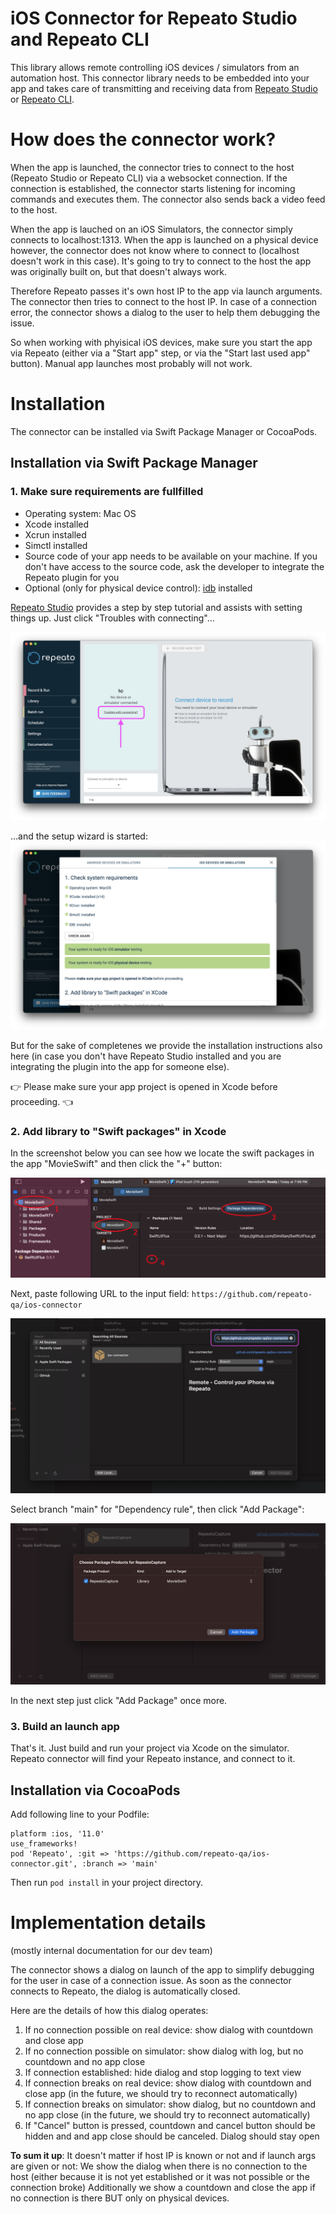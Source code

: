 # iOS Connector for Repeato Studio and Repeato CLI

This library allows remote controlling iOS devices / simulators from an automation host.
This connector library needs to be embedded into your app and takes care of transmitting and receiving data from [Repeato Studio](https://www.repeato.app) or [Repeato CLI](https://www.npmjs.com/package/@repeato/cli-testrunner).

# How does the connector work?

When the app is launched, the connector tries to connect to the host (Repeato Studio or Repeato CLI) via a websocket connection. If the connection is established, the connector starts listening for incoming commands and executes them. The connector also sends back a video feed to the host.

When the app is lauched on an iOS Simulators, the connector simply connects to localhost:1313. 
When the app is launched on a physical device however, the connector does not know where to connect to (localhost doesn't work in this case). It's going to try to connect to the host the app was originally built on, but that doesn't always work.

Therefore Repeato passes it's own host IP to the app via launch arguments. The connector then tries to connect to the host IP. 
In case of a connection error, the connector shows a dialog to the user to help them debugging the issue.

So when working with phyisical iOS devices, make sure you start the app via Repeato (either via a "Start app" step, or via the "Start last used app" button).
Manual app launches most probably will not work.

# Installation

The connector can be installed via Swift Package Manager or CocoaPods.

## Installation via Swift Package Manager

### 1. Make sure requirements are fullfilled

- Operating system: Mac OS
- Xcode installed
- Xcrun installed
- Simctl installed
- Source code of your app needs to be available on your machine. If you don't have access to the source code, ask the developer to integrate the Repeato plugin for you
- Optional (only for physical device control): [idb](https://fbidb.io/) installed

[Repeato Studio](https://www.repeato.app) provides a step by step tutorial and assists with setting things up. Just click "Troubles with connecting"...

![Repeato Studio](/docs/assets/repeato-studio-help1.png "Repeato Studio")

...and the setup wizard is started:
![Repeato Studio](/docs/assets/repeato-studio-help2.png "Repeato Studio setup wizard")

But for the sake of completenes we provide the installation instructions also here (in case you don't have Repeato Studio installed and you are integrating the plugin into the app for someone else).

👉 Please make sure your app project is opened in Xcode before proceeding. 👈

### 2. Add library to "Swift packages" in Xcode

In the screenshot below you can see how we locate the swift packages in the app "MovieSwift" and then click the "+" button:

![Locate the swift package section](/docs/assets/connect-ios1-xcode13.png "Swift package section in Xcode")

Next, paste following URL to the input field: `https://github.com/repeato-qa/ios-connector`

![Paste URL into the search field](/docs/assets/connect-ios2-xcode13.png)

Select branch "main" for "Dependency rule", then click "Add Package":

![Paste URL into the search field](/docs/assets/connect-ios3-xcode13.png)

In the next step just click "Add Package" once more.

### 3. Build an launch app

That's it. Just build and run your project via Xcode on the simulator. Repeato connector will find your Repeato instance, and connect to it.

## Installation via CocoaPods

Add following line to your Podfile:

```
platform :ios, '11.0'
use_frameworks!
pod 'Repeato', :git => 'https://github.com/repeato-qa/ios-connector.git', :branch => 'main'
```

Then run `pod install` in your project directory.

# Implementation details

(mostly internal documentation for our dev team)

The connector shows a dialog on launch of the app to simplify debugging for the user in case of a connection issue. As soon as the connector connects to Repeato, the dialog is automatically closed.

Here are the details of how this dialog operates:

1. If no connection possible on real device: show dialog with countdown and close app
2. If no connection possible on simulator: show dialog with log, but no countdown and no app close
3. If connection established: hide dialog and stop logging to text view
4. If connection breaks on real device: show dialog with countdown and close app (in the future, we should try to reconnect automatically)
5. If connection breaks on simulator: show dialog, but no countdown and no app close (in the future, we should try to reconnect automatically)
6. If "Cancel" button is pressed, countdown and cancel button should be hidden and and app close should be canceled. Dialog should stay open

**To sum it up**: It doesn't matter if host IP is known or not and if launch args are given or not: We show the dialog when there is no connection to the host (either because it is not yet established or it was not possible or the connection broke)
Additionally we show a countdown and close the app if no connection is there BUT only on physical devices.